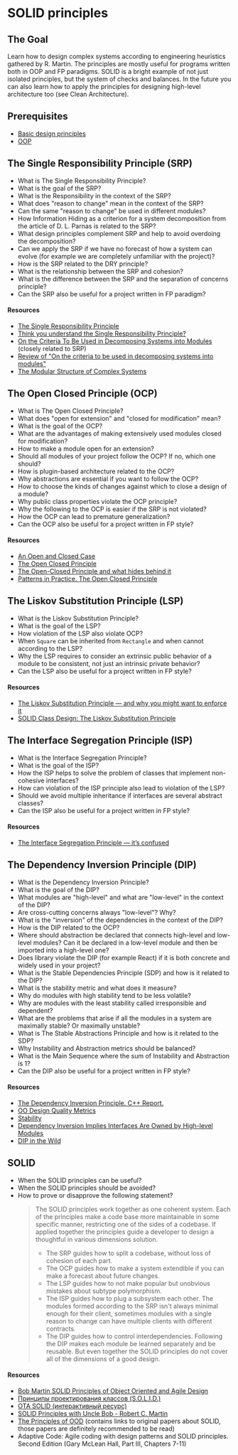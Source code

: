 # SOLID principles

## The Goal
Learn how to design complex systems according to engineering heuristics gathered by R. Martin. The principles are mostly useful for programs written both in OOP and FP paradigms. SOLID is a bright example of not just isolated principles, but the system of checks and balances. In the future you can also learn how to apply the principles for designing high-level architecture too (see Clean Architecture).

## Prerequisites
* [Basic design principles](./design.md)
* [OOP](./oop.md)


## The Single Responsibility Principle (SRP)
* What is The Single Responsibility Principle?
* What is the goal of the SRP?
* What is the Responsibility in the context of the SRP?
* What does "reason to change" mean in the context of the SRP?
* Can the same "reason to change" be used in different modules?
* How Information Hiding as a criterion for a system decomposition from the article of D. L. Parnas is related to the SRP?
* What design principles complement SRP and help to avoid overdoing the decomposition?
* Can we apply the SRP if we have no forecast of how a system can evolve (for example we are completely unfamiliar with the project)?
* How is the SRP related to the DRY principle?
* What is the relationship between the SRP and cohesion?
* What is the difference between the SRP and the separation of concerns principle?
* Can the SRP also be useful for a project written in FP paradigm?

#### Resources
* [The Single Responsibility Principle](https://blog.cleancoder.com/uncle-bob/2014/05/08/SingleReponsibilityPrinciple.html)
* [Think you understand the Single Responsibility Principle?](https://hackernoon.com/you-dont-understand-the-single-responsibility-principle-abfdd005b137)
* [On the Criteria To Be Used in Decomposing Systems into Modules](https://www.win.tue.nl/~wstomv/edu/2ip30/references/criteria_for_modularization.pdf) (closely related to SRP)
* [Review of "On the criteria to be used in decomposing systems into modules"](https://blog.acolyer.org/2016/09/05/on-the-criteria-to-be-used-in-decomposing-systems-into-modules/)
* [The Modular Structure of Complex Systems](https://www.researchgate.net/publication/2814490_The_Modular_Structure_of_Complex_Systems)


## The Open Closed Principle (OCP)
* What is The Open Closed Principle?
* What does "open for extension" and "closed for modification" mean?
* What is the goal of the OCP?
* What are the advantages of making extensively used modules closed for modification?
* How to make a module open for an extension?
* Should all modules of your project follow the OCP? If no, which one should?
* How is plugin-based architecture related to the OCP?
* Why abstractions are essential if you want to follow the OCP?
* How to choose the kinds of changes against which to close a design of a module?
* Why public class properties violate the OCP principle?
* Why the following to the OCP is easier if the SRP is not violated?
* How the OCP can lead to premature generalization?
* Can the OCP also be useful for a project written in FP style?

#### Resources
* [An Open and Closed Case](http://blog.cleancoder.com/uncle-bob/2013/03/08/AnOpenAndClosedCase.html)
* [The Open Closed Principle](https://blog.cleancoder.com/uncle-bob/2014/05/12/TheOpenClosedPrinciple.html)
* [The Open-Closed Principle and what hides behind it](https://hackernoon.com/the-open-closed-principle-c3dc45419784)
* [Patterns in Practice. The Open Closed Principle](https://docs.microsoft.com/en-us/archive/msdn-magazine/2008/june/patterns-in-practice-the-open-closed-principle)


## The Liskov Substitution Principle (LSP)
* What is the Liskov Substitution Principle?
* What is the goal of the LSP?
* How violation of the LSP also violate OCP?
* When `Square` can be inherited from `Rectangle` and when cannot according to the LSP?
* Why the LSP requires to consider an extrinsic public behavior of a module to be consistent, not just an intrinsic private behavior?
* Can the LSP also be useful for a project written in FP style?

#### Resources
* [The Liskov Substitution Principle — and why you might want to enforce it](https://medium.com/hackernoon/the-liskov-substitution-principle-and-why-you-might-want-to-enforce-it-6f5bbb05c06d)
* [SOLID Class Design: The Liskov Substitution Principle](https://www.tomdalling.com/blog/software-design/solid-class-design-the-liskov-substitution-principle/)


## The Interface Segregation Principle (ISP)
* What is the Interface Segregation Principle?
* What is the goal of the ISP?
* How the ISP helps to solve the problem of classes that implement non-cohesive interfaces?
* How can violation of the ISP principle also lead to violation of the LSP?
* Should we avoid multiple inheritance if interfaces are several abstract classes?
* Can the ISP also be useful for a project written in FP style?

#### Resources
* [The Interface Segregation Principle — it’s confused](https://medium.com/@jim_ej/the-interface-segregation-principle-its-confused-aa856de97d36)


## The Dependency Inversion Principle (DIP)
* What is the Dependency Inversion Principle?
* What is the goal of the DIP?
* What modules are "high-level" and what are "low-level" in the context of the DIP?
* Are cross-cutting concerns always "low-level"? Why?
* What is the "inversion" of the dependencies in the context of the DIP?
* How is the DIP related to the OCP?
* Where should abstraction be declared that connects high-level and low-level modules? Can it be declared in a low-level module and then be imported into a high-level one?
* Does library violate the DIP (for example React) if it is both concrete and widely used in your project?
* What is the Stable Dependencies Principle (SDP) and how is it related to the DIP?
* What is the stability metric and what does it measure?
* Why do modules with high stability tend to be less volatile?
* Why are modules with the least stability called irresponsible and dependent?
* What are the problems that arise if all the modules in a system are maximally stable? Or maximally unstable?
* What is The Stable Abstractions Principle and how is it related to the SDP?
* Why Instability and Abstraction metrics should be balanced?
* What is the Main Sequence where the sum of Instability and Abstraction is 1?
* Can the DIP also be useful for a project written in FP style?


#### Resources
* [The Dependency Inversion Principle. C++ Report.](https://www.labri.fr/perso/clement/enseignements/ao/DIP.pdf)
* [OO Design Quality Metrics](https://linux.ime.usp.br/~joaomm/mac499/arquivos/referencias/oodmetrics.pdf)
* [Stability](https://drive.google.com/file/d/0BwhCYaYDn8EgZjI3OTU4ZTAtYmM4Mi00MWMyLTgxN2YtMzk5YTY1NTViNTBh/view)
* [Dependency Inversion Implies Interfaces Are Owned by High-level Modules](https://mikhail.io/2016/05/dependency-inversion-implies-interfaces-are-owned-by-high-level-modules/)
* [DIP in the Wild](https://martinfowler.com/articles/dipInTheWild.html)


## SOLID
* When the SOLID principles can be useful?
* When the SOLID principles should be avoided?
* How to prove or disapprove the following statement?
  > The SOLID principles work together as one coherent system.
  > Each of the principles make a code base more maintainable in some specific manner, restricting one of the sides of a codebase.
  > If applied together the principles guide a developer to design a thoughtful in various dimensions solution.
  > * The SRP guides how to split a codebase, without loss of cohesion of each part.
  > * The OCP guides how to make a system extendible if you can make a forecast about future changes.
  > * The LSP guides how to not make popular but unobvious mistakes about subtype polymorphism.
  > * The ISP guides how to plug a subsystem each other. The modules formed according to the SRP isn't always minimal enough for their client, sometimes modules with a single reason to change can have multiple clients with different contracts.
  > * The DIP guides how to control interdependencies. Following the DIP makes each module be learned separately and be reusable.
  > But even together the SOLID principles do not cover all of the dimensions of a good design.

#### Resources
* [Bob Martin SOLID Principles of Object Oriented and Agile Design](https://www.youtube.com/watch?v=TMuno5RZNeE)
* [Принципы проектирования классов (S.O.L.I.D.)](https://blog.byndyu.ru/2009/10/solid.html)
* [OTA SOLID (интерактивный ресурс)](https://ota-solid.now.sh)
* [SOLID Principles with Uncle Bob - Robert C. Martin](https://www.hanselminutes.com/145/solid-principles-with-uncle-bob-robert-c-martin)
* [The Principles of OOD](http://butunclebob.com/ArticleS.UncleBob.PrinciplesOfOod) (contains links to original papers about SOLID, those papers are definitely recommended to be read)
* Adaptive Code: Agile coding with design patterns and SOLID principles. Second Edition (Gary McLean Hall, Part III, Chapters 7-11)